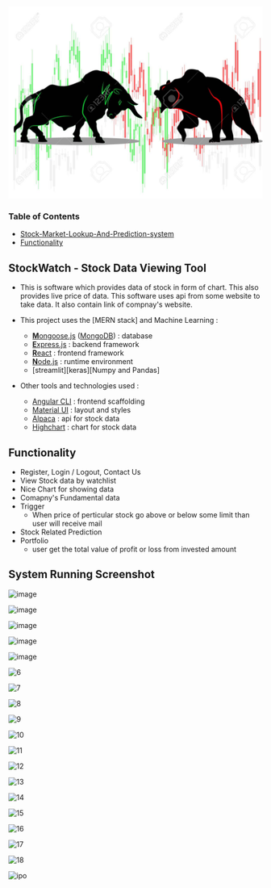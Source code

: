 [<img src="./frontend/src/images/2.jpg" alt="StockWatch" height="380" width="550"/>](https://stockmarketwatch.netlify.app/)
### Table of Contents
- [Stock-Market-Lookup-And-Prediction-system](#stock-market-lookup-and-prediction-system)
- [Functionality](#functionality)


## StockWatch - Stock Data Viewing Tool
 - This is software which provides data of stock in form of chart. This also provides live price of data. This software uses api from some website to take data. It also contain link of compnay's website.
 
* This project uses the [MERN stack] and Machine Learning :
  * [**M**ongoose.js](http://www.mongoosejs.com) ([MongoDB](https://www.mongodb.com)) : database
  * [**E**xpress.js](http://expressjs.com) : backend framework
  * [**R**eact](https://reactjs.org/) : frontend framework
  * [**N**ode.js](https://nodejs.org) : runtime environment
  * [streamlit][keras][Numpy and Pandas]

* Other tools and technologies used :
  * [Angular CLI](https://cli.angular.io) : frontend scaffolding
  * [Material UI](https://material-ui.com/) : layout and styles
  * [Alpaca](https://alpaca.markets/) : api for stock data
  * [Highchart](https://www.highcharts.com/) : chart for stock data

## Functionality
  - Register, Login / Logout, Contact Us
  - View Stock data by watchlist
  - Nice Chart for showing data
  - Comapny's Fundamental data
  - Trigger
    - When price of perticular stock go above or below some limit than user will receive mail 
  - Stock Related Prediction
  - Portfolio
     - user get the total value of profit or loss from invested amount
## System Running Screenshot

![image](https://user-images.githubusercontent.com/70789792/168631170-c49204eb-b05b-4785-97da-ea9e916b6460.png)

![image](https://user-images.githubusercontent.com/70789792/168631285-f451579c-1968-4f70-a6f0-7aba8a3ffd86.png)

![image](https://user-images.githubusercontent.com/70789792/168631529-e0d06e25-b295-4b87-9047-e846372a0a8f.png)

![image](https://user-images.githubusercontent.com/70789792/168631661-55988e5e-b41f-44a3-b587-663351ea7ca0.png)

![image](https://user-images.githubusercontent.com/70789792/168631747-bf8c85b0-d1d9-4943-8936-48576f95d716.png)

![6](https://user-images.githubusercontent.com/70789792/168632364-fa04bbec-af6a-4819-8a6e-48f86f03ba1f.jpg)

![7](https://user-images.githubusercontent.com/70789792/168632426-7f027772-9588-488b-ac66-8927e1a816e2.jpg)

![8](https://user-images.githubusercontent.com/70789792/168632461-f09b4457-b7e4-42dc-a314-babf2b664523.jpg)

![9](https://user-images.githubusercontent.com/70789792/168632476-fdd69fcb-1dd3-49cf-895f-e1ad28a60eaf.jpg)

![10](https://user-images.githubusercontent.com/70789792/168632492-0eaa3dc7-4f47-458f-8883-ee7aaa496bb0.jpg)

![11](https://user-images.githubusercontent.com/70789792/168632509-6d38a28a-fd44-48a5-b348-369564b2153e.jpg)

![12](https://user-images.githubusercontent.com/70789792/168632539-386b28d9-bf5c-4bcb-a066-15ab5301178f.jpg)

![13](https://user-images.githubusercontent.com/70789792/168633209-eaa73220-fe09-4c0f-bff8-3fc90d7d116a.jpg)

![14](https://user-images.githubusercontent.com/70789792/168632579-574450b4-0263-48c6-bc00-f6462b914722.jpg)

![15](https://user-images.githubusercontent.com/70789792/168632988-13cb1f8a-ce5f-4bf6-bb04-5a1a525ab59a.jpg)

![16](https://user-images.githubusercontent.com/70789792/168633002-8427dec5-3cec-478c-9cfb-4f190ef43278.jpg)

![17](https://user-images.githubusercontent.com/70789792/168633056-bf17421a-4527-4f59-9382-61484b7d0f82.jpg)

![18](https://user-images.githubusercontent.com/70789792/168633063-24337c91-7d3f-4a8f-9a1f-bcb18f6f1bbb.jpg)

![ipo](https://user-images.githubusercontent.com/70789792/168633105-840c2608-ec0b-4ac0-aa77-9b4664f5929c.jpg)




